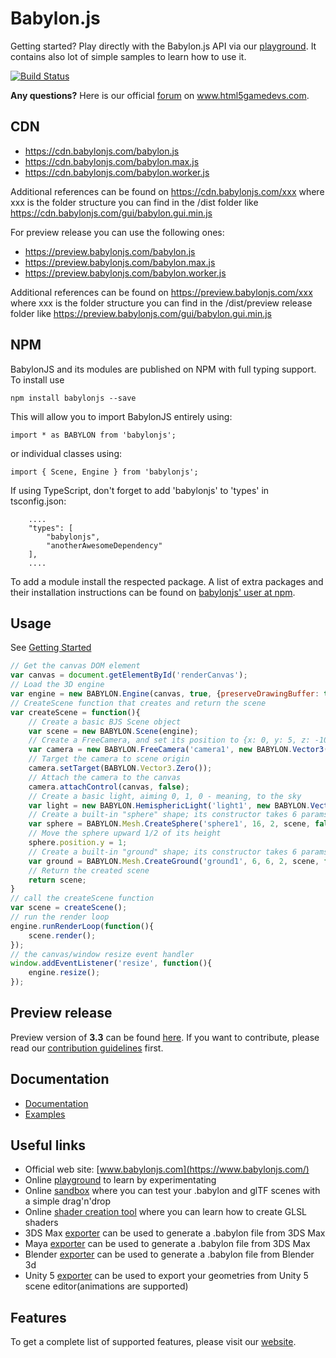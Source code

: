 Babylon.js
==========

Getting started? Play directly with the Babylon.js API via our [playground](http://www.babylonjs.com/playground). It contains also lot of simple samples to learn how to use it.

[![Build Status](https://travis-ci.com/BabylonJS/Babylon.js.svg)](https://travis-ci.com/BabylonJS/Babylon.js) 

**Any questions?** Here is our official [forum](http://www.html5gamedevs.com/forum/16-babylonjs/) on www.html5gamedevs.com.

## CDN
- https://cdn.babylonjs.com/babylon.js
- https://cdn.babylonjs.com/babylon.max.js
- https://cdn.babylonjs.com/babylon.worker.js

Additional references can be found on https://cdn.babylonjs.com/xxx where xxx is the folder structure you can find in the /dist folder like https://cdn.babylonjs.com/gui/babylon.gui.min.js

For preview release you can use the following ones:

- https://preview.babylonjs.com/babylon.js
- https://preview.babylonjs.com/babylon.max.js
- https://preview.babylonjs.com/babylon.worker.js

Additional references can be found on https://preview.babylonjs.com/xxx where xxx is the folder structure you can find in the /dist/preview release folder like https://preview.babylonjs.com/gui/babylon.gui.min.js

## NPM

BabylonJS and its modules are published on NPM with full typing support. To install use

```
npm install babylonjs --save
```

This will allow you to import BabylonJS entirely using:

```
import * as BABYLON from 'babylonjs';
```

or individual classes using:

```
import { Scene, Engine } from 'babylonjs';
```

If using TypeScript, don't forget to add 'babylonjs' to 'types' in tsconfig.json:

```
    ....
    "types": [
        "babylonjs",
        "anotherAwesomeDependency"
    ],
    ....
```

To add a module install the respected package. A list of extra packages and their installation instructions can be found on [babylonjs' user at npm](https://www.npmjs.com/~babylonjs).

## Usage
See [Getting Started](http://doc.babylonjs.com/#getting-started)
```javascript
// Get the canvas DOM element
var canvas = document.getElementById('renderCanvas');
// Load the 3D engine
var engine = new BABYLON.Engine(canvas, true, {preserveDrawingBuffer: true, stencil: true});
// CreateScene function that creates and return the scene
var createScene = function(){
    // Create a basic BJS Scene object
    var scene = new BABYLON.Scene(engine);
    // Create a FreeCamera, and set its position to {x: 0, y: 5, z: -10}
    var camera = new BABYLON.FreeCamera('camera1', new BABYLON.Vector3(0, 5, -10), scene);
    // Target the camera to scene origin
    camera.setTarget(BABYLON.Vector3.Zero());
    // Attach the camera to the canvas
    camera.attachControl(canvas, false);
    // Create a basic light, aiming 0, 1, 0 - meaning, to the sky
    var light = new BABYLON.HemisphericLight('light1', new BABYLON.Vector3(0, 1, 0), scene);
    // Create a built-in "sphere" shape; its constructor takes 6 params: name, segment, diameter, scene, updatable, sideOrientation
    var sphere = BABYLON.Mesh.CreateSphere('sphere1', 16, 2, scene, false, BABYLON.Mesh.FRONTSIDE);
    // Move the sphere upward 1/2 of its height
    sphere.position.y = 1;
    // Create a built-in "ground" shape; its constructor takes 6 params : name, width, height, subdivision, scene, updatable
    var ground = BABYLON.Mesh.CreateGround('ground1', 6, 6, 2, scene, false);
    // Return the created scene
    return scene;
}
// call the createScene function
var scene = createScene();
// run the render loop
engine.runRenderLoop(function(){
    scene.render();
});
// the canvas/window resize event handler
window.addEventListener('resize', function(){
    engine.resize();
});
```
## Preview release

Preview version of **3.3** can be found [here](https://github.com/BabylonJS/Babylon.js/tree/master/dist/preview%20release).
If you want to contribute, please read our [contribution guidelines](https://github.com/BabylonJS/Babylon.js/blob/master/contributing.md) first.

## Documentation
- [Documentation](https://doc.babylonjs.com)
- [Examples](https://doc.babylonjs.com/examples)

## Useful links

 - Official web site: [www.babylonjs.com](https://www.babylonjs.com/)
 - Online [playground](https://playground.babylonjs.com/) to learn by experimentating
 - Online [sandbox](https://www.babylonjs.com/sandbox) where you can test your .babylon and glTF scenes with a simple drag'n'drop
 - Online [shader creation tool](https://www.babylonjs.com/cyos/) where you can learn how to create GLSL shaders
 - 3DS Max [exporter](https://github.com/BabylonJS/Exporters/tree/master/3ds%20Max) can be used to generate a .babylon file from 3DS Max
 - Maya [exporter](https://github.com/BabylonJS/Exporters/tree/master/Maya) can be used to generate a .babylon file from 3DS Max
 - Blender [exporter](https://github.com/BabylonJS/Exporters/tree/master/Blender) can be used to generate a .babylon file from Blender 3d
 - Unity 5 [exporter](https://github.com/BabylonJS/Exporters/tree/master/Unity%205) can be used to export your geometries from Unity 5 scene editor(animations are supported)

## Features
To get a complete list of supported features, please visit our [website](http://www.babylonjs.com/#specifications).
